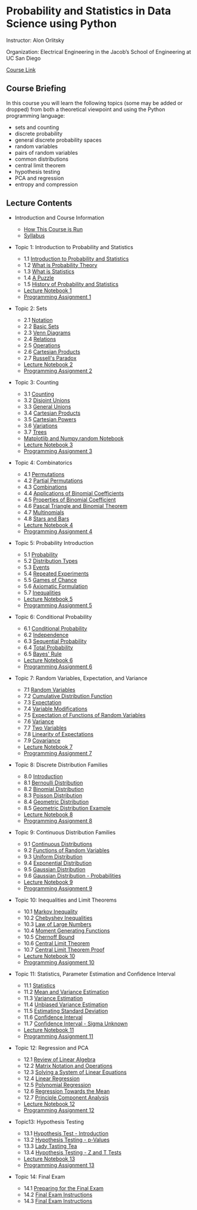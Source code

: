 # Probability and Statistics in Data Science using Python


Instructor: Alon Orlitsky

Organization: Electrical Engineering in the Jacob’s School of Engineering at UC San Diego

[Course Link](https://courses.edx.org/courses/course-v1:UCSanDiegoX+DSE210x+1T2020/course/)


## Course Briefing

In this course you will learn the following topics (some may be added or dropped) from both a theoretical viewpoint and using the Python programming language:

+ sets and counting
+ discrete probability
+ general discrete probability spaces
+ random variables
+ pairs of random variables
+ common distributions
+ central limit theorem
+ hypothesis testing
+ PCA and regression
+ entropy and compression


## Lecture Contents

+ Introduction and Course Information
  + [How This Course is Run](./00-CourseInfo.md#how-this-course-is-run)
  + [Syllabus](./00-CourseInfo.md#syllabus)


+ Topic 1: Introduction to Probability and Statistics
  + 1.1 [Introduction to Probability and Statistics](./01-Intro.md#11-introduction-to-probability-and-statistics)
  + 1.2 [What is Probability Theory](./01-Intro.md#12-what-is-probability-theory)
  + 1.3 [What is Statistics](./01-Intro.md#13-what-is-statistics)
  + 1.4 [A Puzzle](./01-Intro.md#14-a-puzzle)
  + 1.5 [History of Probability and Statistics](./01-Intro.md#15-history-of-probability-and-statistics)
  + [Lecture Notebook 1](./01-Intro.md#lecture-notebook-1)
  + [Programming Assignment 1](./01-Intro.md#programming-assignment-1)


+ Topic 2: Sets
  + 2.1 [Notation](./02-Sets.md#21-notation)
  + 2.2 [Basic Sets](./02-Sets.md#21-notation)
  + 2.3 [Venn Diagrams](./02-Sets.md#23-venn-diagrams)
  + 2.4 [Relations](./02-Sets.md#24-relations)
  + 2.5 [Operations](./02-Sets.md#25-operations)
  + 2.6 [Cartesian Products](./02-Sets.md#26-cartesian-products)
  + 2.7 [Russell's Paradox](./02-Sets.md#27-russells-paradox)
  + [Lecture Notebook 2](./02-Sets.md#lecture-notebook-2)
  + [Programming Assignment 2](./02-Sets.md#programming-assignment-2)


+ Topic 3: Counting
  + 3.1 [Counting](./03-Counting.md#31-counting)
  + 3.2 [Disjoint Unions](./03-Counting.md#32-disjoint-unions)
  + 3.3 [General Unions](./03-Counting.md#33-general-unions)
  + 3.4 [Cartesian Products](./03-Counting.md#34-cartesian-products)
  + 3.5 [Cartesian Powers](./03-Counting.md#35-cartesian-powers)
  + 3.6 [Variations](./03-Counting.md#36-variations)
  + 3.7 [Trees](./03-Counting.md#37-trees)
  + [Matplotlib and Numpy.random Notebook](./03-Counting.md#matplotlib-and-numpyrandom-notebook)
  + [Lecture Notebook 3](./03-Counting.md#lecture-notebook-3)
  + [Programming Assignment 3](./03-Counting.md#programming-assignment-3)


+ Topic 4: Combinatorics
  + 4.1 [Permutations](./04-Combinatorics.md#41-permutations)
  + 4.2 [Partial Permutations](./04-Combinatorics.md#42-partial-permutations)
  + 4.3 [Combinations](./04-Combinatorics.md#43-combinations)
  + 4.4 [Applications of Binomial Coefficients](./04-Combinatorics.md#44-applications-of-binomial-coefficients)
  + 4.5 [Properties of Binomial Coefficient](./04-Combinatorics.md#45-properties-of-binomial-coefficient)
  + 4.6 [Pascal Triangle and Binomial Theorem](./04-Combinatorics.md#46-pascal-triangle-and-binomial-theorem)
  + 4.7 [Multinomials](./04-Combinatorics.md#47-multinomials)
  + 4.8 [Stars and Bars](./04-Combinatorics.md#48-stars-and-bars)
  + [Lecture Notebook 4](./04-Combinatorics.md#lecture-notebook-4)
  + [Programming Assignment 4](./04-Combinatorics.md#programming-assignment-4)


+ Topic 5: Probability Introduction
  + 5.1 [Probability](./05-ProbIntro.md#51-probability)
  + 5.2 [Distribution Types](./05-ProbIntro.md#52-distribution-types)
  + 5.3 [Events](./05-ProbIntro.md#53-events)
  + 5.4 [Repeated Experiments](./05-ProbIntro.md#54-repeated-experiments)
  + 5.5 [Games of Chance](./05-ProbIntro.md#55-games-of-chance)
  + 5.6 [Axiomatic Formulation](./05-ProbIntro.md#56-axiomatic-formulation)
  + 5.7 [Inequalities](./05-ProbIntro.md#57-inequalities)
  + [Lecture Notebook 5](./05-ProbIntro.md#lecture-notebook-5)
  + [Programming Assignment 5](./05-ProbIntro.md#programming-assignment-5)


+ Topic 6: Conditional Probability
  + 6.1 [Conditional Probability](./06-CondProb.md#61-conditional-probability)
  + 6.2 [Independence](./06-CondProb.md#62-independence)
  + 6.3 [Sequential Probability](./06-CondProb.md#63-sequential-probability)
  + 6.4 [Total Probability](./06-CondProb.md#64-total-probability)
  + 6.5 [Bayes' Rule](./06-CondProb.md#65-bayes-rule)
  + [Lecture Notebook 6](./06-CondProb.md#lecture-notebook-6)
  + [Programming Assignment 6](./06-CondProb.md#programming-assignment-6)


+ Topic 7: Random Variables, Expectation, and Variance
  + 7.1 [Random Variables](./07-RvMeanVar.md#71-random-variables)
  + 7.2 [Cumulative Distribution Function](./07-RvMeanVar.md#72-cumulative-distribution-function)
  + 7.3 [Expectation](./07-RvMeanVar.md#73-expectation)
  + 7.4 [Variable Modifications](./07-RvMeanVar.md#74-variable-modifications)
  + 7.5 [Expectation of Functions of Random Variables](./07-RvMeanVar.md#75-expectation-of-functions-of-random-variables)
  + 7.6 [Variance](./07-RvMeanVar.md#76-variance)
  + 7.7 [Two Variables](./07-RvMeanVar.md#77-two-variables)
  + 7.8 [Linearity of Expectations](./07-RvMeanVar.md#78-linearity-of-expectations)
  + 7.9 [Covariance](./07-RvMeanVar.md#79-covariance)
  + [Lecture Notebook 7](./07-RvMeanVar.md#lecture-notebook-7)
  + [Programming Assignment 7](./07-RvMeanVar.md#programming-assignment-7)


+ Topic 8: Discrete Distribution Families
  + 8.0 [Introduction](./08-DiscreteDist.md#80-introduction)
  + 8.1 [Bernoulli Distribution](./08-DiscreteDist.md#81-bernoulli-distribution)
  + 8.2 [Binomial Distribution](./08-DiscreteDist.md#82-binomial-distribution)
  + 8.3 [Poisson Distribution](./08-DiscreteDist.md#83-poisson-distribution)
  + 8.4 [Geometric Distribution](./08-DiscreteDist.md#84-geometric-distribution)
  + 8.5 [Geometric Distribution Example](./08-DiscreteDist.md#85-geometric-distribution-example)
  + [Lecture Notebook 8](./08-DiscreteDist.md#lecture-notebook-8)
  + [Programming Assignment 8](./08-DiscreteDist.md#programming-assignment-8)


+ Topic 9: Continuous Distribution Families
  + 9.1 [Continuous Distributions](./09-ContDist.md#91-continuous-distributions)
  + 9.2 [Functions of Random Variables](./09-ContDist.md#92-functions-of-random-variables)
  + 9.3 [Uniform Distribution](./09-ContDist.md#93-uniform-distribution)
  + 9.4 [Exponential Distribution](./09-ContDist.md#94-exponential-distribution)
  + 9.5 [Gaussian Distribution](./09-ContDist.md#95-gaussian-distribution)
  + 9.6 [Gaussian Distribution - Probabilities](./09-ContDist.md#96-gaussian-distribution---probabilities)
  + [Lecture Notebook 9](./09-ContDist.md#lecture-notebook-9)
  + [Programming Assignment 9](./09-ContDist.md#programming-assignment-9)


+ Topic 10: Inequalities and Limit Theorems
  + 10.1 [Markov Inequality](./10-InequLimit.md#101-markov-inequality)
  + 10.2 [Chebyshev Inequalities](./10-InequLimit.md#102-chebyshev-inequalities)
  + 10.3 [Law of Large Numbers](./10-InequLimit.md#103-law-of-large-numbers)
  + 10.4 [Moment Generating Functions](./10-InequLimit.md#104-moment-generating-functions)
  + 10.5 [Chernoff Bound](./10-InequLimit.md#105-chernoff-bound)
  + 10.6 [Central Limit Theorem](./10-InequLimit.md#106-central-limit-theorem)
  + 10.7 [Central Limit Theorem Proof](./10-InequLimit.md#107-central-limit-theorem-proof)
  + [Lecture Notebook 10](./10-InequLimit.md#lecture-notebook-10)
  + [Programming Assignment 10](./10-InequLimit.md#programming-assignment-10)


+ Topic 11: Statistics, Parameter Estimation and Confidence Interval
  + 11.1 [Statistics](./11-StatEstCI.md#111-statistics)
  + 11.2 [Mean and Variance Estimation](./11-StatEstCI.md#112-mean-and-variance-estimation)
  + 11.3 [Variance Estimation](./11-StatEstCI.md#113-variance-estimation)
  + 11.4 [Unbiased Variance Estimation](./11-StatEstCI.md#114-unbiased-variance-estimation)
  + 11.5 [Estimating Standard Deviation](./11-StatEstCI.md#115-estimating-standard-deviation)
  + 11.6 [Confidence Interval](./11-StatEstCI.md#116-confidence-interval)
  + 11.7 [Confidence Interval - Sigma Unknown](./11-StatEstCI.md#117-confidence-interval---sigma-unknown)
  + [Lecture Notebook 11](./11-StatEstCI.md#lecture-notebook-11)
  + [Programming Assignment 11](./11-StatEstCI.md#programming-assignment-11)


+ Topic 12: Regression and PCA
  + 12.1 [Review of Linear Algebra](./12-RegPCA.md#)
  + 12.2 [Matrix Notation and Operations](./12-RegPCA.md#)
  + 12.3 [Solving a System of Linear Equations](./12-RegPCA.md#)
  + 12.4 [Linear Regression](./12-RegPCA.md#)
  + 12.5 [Polynomial Regression](./12-RegPCA.md#)
  + 12.6 [Regression Towards the Mean](./12-RegPCA.md#)
  + 12.7 [Principle Component Analysis](./12-RegPCA.md#)
  + [Lecture Notebook 12](./12-RegPCA.md#)
  + [Programming Assignment 12](./12-RegPCA.md#)


+ Topic13: Hypothesis Testing
  + 13.1 [Hypothesis Test - Introduction](./13-Hypothesis.md#)
  + 13.2 [Hypothesis Testing - p-Values](./13-Hypothesis.md#)
  + 13.3 [Lady Tasting Tea](./13-Hypothesis.md#)
  + 13.4 [Hypothesis Testing - Z and T Tests](./13-Hypothesis.md#)
  + [Lecture Notebook 13](./13-Hypothesis.md#)
  + [Programming Assignment 13](./13-Hypothesis.md#)
 
 
+ Topic 14: Final Exam
  + 14.1 [Preparing for the Final Exam](./14-Final.md#)
  + 14.2 [Final Exam Instructions](./14-Final.md#)
  + 14.3 [Final Exam Instructions](./14-Final.md#)





